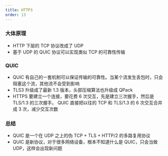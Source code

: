 ```yaml
---
title: HTTP3
order: 13
---
```


### 大体原理

- HTTP 下层的 TCP 协议改成了 UDP
- 基于 UDP 的 QUIC 协议可以实现类似 TCP 的可靠性传输

### QUIC

- QUIC 有⾃己的一套机制可以保证传输的可靠性。当某个流发生丢包时，只会阻塞这个流，其他流不会受到影响
- TLS3 升级成了最新 1.3 版本，头部压缩算法也升级成 QPack
- HTTPS 要建立一个连接，要花费 6 次交互，先是建⽴三次握手，然后是 TLS/1.3 的三次握手。 QUIC 直接把以往的 TCP 和 TLS/1.3 的 6 次交互合并成 3 次，减少交互次数

### 总结

- QUIC 是⼀个在 UDP 之上的伪 TCP + TLS + HTTP/2 的多路复用协议
- QUIC 是新协议，对于很多网络设备，根本不知道什么是 QUIC，只会当做 UDP，这样会出现新问题
